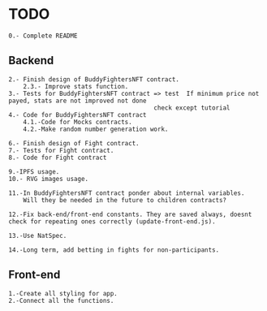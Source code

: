 # TODO

    0.- Complete README

## Backend

    2.- Finish design of BuddyFightersNFT contract.
        2.3.- Improve stats function.
    3.- Tests for BuddyFightersNFT contract => test  If minimum price not payed, stats are not improved not done
                                            check except tutorial
    4.- Code for BuddyFightersNFT contract
        4.1.-Code for Mocks contracts.
        4.2.-Make random number generation work.

    6.- Finish design of Fight contract.
    7.- Tests for Fight contract.
    8.- Code for Fight contract

    9.-IPFS usage.
    10.- RVG images usage.

    11.-In BuddyFightersNFT contract ponder about internal variables.
        Will they be needed in the future to children contracts?

    12.-Fix back-end/front-end constants. They are saved always, doesnt check for repeating ones correctly (update-front-end.js).

    13.-Use NatSpec.

    14.-Long term, add betting in fights for non-participants.

## Front-end

    1.-Create all styling for app.
    2.-Connect all the functions.
